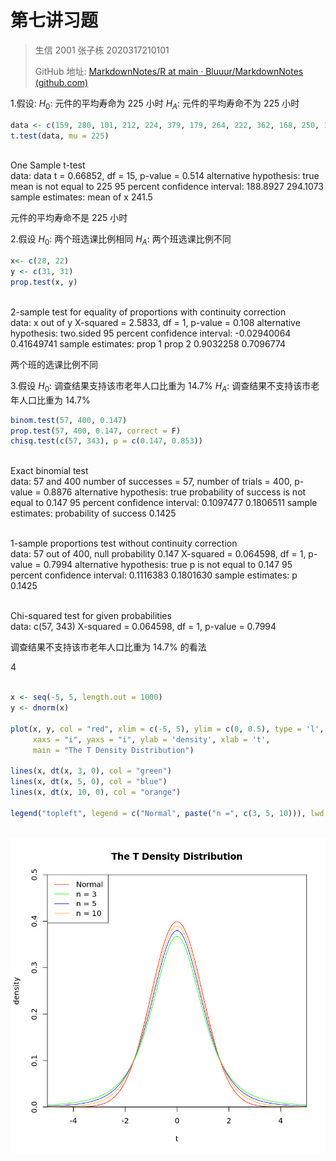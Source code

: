 # 第七讲习题

> 生信 2001 张子栋 2020317210101
>
> GitHub 地址: [MarkdownNotes/R at main · Bluuur/MarkdownNotes (github.com)](https://github.com/Bluuur/MarkdownNotes/tree/main/R)

1.假设:
$H_0 :$ 元件的平均寿命为 $225$ 小时
$H_A :$ 元件的平均寿命不为 $225$ 小时


```R
data <- c(159, 280, 101, 212, 224, 379, 179, 264, 222, 362, 168, 250, 149, 260, 485, 170)
t.test(data, mu = 225)
```


​    
​    	One Sample t-test
​    
    data:  data
    t = 0.66852, df = 15, p-value = 0.514
    alternative hypothesis: true mean is not equal to 225
    95 percent confidence interval:
     188.8927 294.1073
    sample estimates:
    mean of x 
        241.5 



元件的平均寿命不是 $225$ 小时

2.假设
$H_0:$ 两个班选课比例相同
$H_A:$ 两个班选课比例不同


```R
x<- c(28, 22)
y <- c(31, 31)
prop.test(x, y)
```


​    
​    	2-sample test for equality of proportions with continuity correction
​    
    data:  x out of y
    X-squared = 2.5833, df = 1, p-value = 0.108
    alternative hypothesis: two.sided
    95 percent confidence interval:
     -0.02940064  0.41649741
    sample estimates:
       prop 1    prop 2 
    0.9032258 0.7096774 



两个班的选课比例不同

3.假设
$H_0:$ 调查结果支持该市老年人口比重为 $14.7\%$
$H_A:$ 调查结果不支持该市老年人口比重为 $14.7\%$


```R
binom.test(57, 400, 0.147)
prop.test(57, 400, 0.147, correct = F)
chisq.test(c(57, 343), p = c(0.147, 0.853))
```


​    
​    	Exact binomial test
​    
    data:  57 and 400
    number of successes = 57, number of trials = 400, p-value = 0.8876
    alternative hypothesis: true probability of success is not equal to 0.147
    95 percent confidence interval:
     0.1097477 0.1806511
    sample estimates:
    probability of success 
                    0.1425 




​    
​    	1-sample proportions test without continuity correction
​    
    data:  57 out of 400, null probability 0.147
    X-squared = 0.064598, df = 1, p-value = 0.7994
    alternative hypothesis: true p is not equal to 0.147
    95 percent confidence interval:
     0.1116383 0.1801630
    sample estimates:
         p 
    0.1425 




​    
​    	Chi-squared test for given probabilities
​    
    data:  c(57, 343)
    X-squared = 0.064598, df = 1, p-value = 0.7994



调查结果不支持该市老年人口比重为 $14.7\%$ 的看法

4


```R

x <- seq(-5, 5, length.out = 1000)
y <- dnorm(x)

plot(x, y, col = "red", xlim = c(-5, 5), ylim = c(0, 0.5), type = 'l',
     xaxs = "i", yaxs = "i", ylab = 'density', xlab = 't',
     main = "The T Density Distribution")

lines(x, dt(x, 3, 0), col = "green")
lines(x, dt(x, 5, 0), col = "blue")
lines(x, dt(x, 10, 0), col = "orange")

legend("topleft", legend = c("Normal", paste("n =", c(3, 5, 10))), lwd = 1, col = c("red", "green", "blue", "orange"))
```


​    
![png](output_11_0.png)
​    

